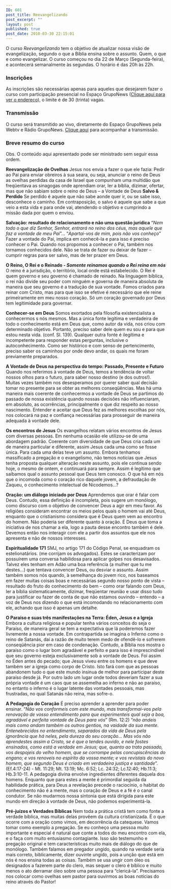 ```yaml
---
ID: 601
post_title: Reevangelizando
post_excerpt: ""
layout: post
published: true
post_date: 2010-03-30 22:15:01
---
```

O curso <em>Reevangelizando</em> tem o objetivo de atualizar nossa visão de evangelização, segundo o que a Bíblia ensina sobre o assunto. Quem, o que e como evangelizar. O curso começou no dia 22 de Março (Segunda-feira),  e acontecerá semanalmente às segundas. O horário é das 20h às 22h.
<h3>Inscrições</h3>
As inscrições são necessárias apenas para aqueles que desejarem fazer o curso com participação presencial no Espaço GrupoNews (<a href="http://www.gruponews.com.br/fale-conosco">Clique aqui para ver o endereço</a>), o limite é de 30 (trinta) vagas.
<h3>Transmissão</h3>
O curso será transmitido ao vivo, diretamente do Espaço GrupoNews pela Webtv e Rádio GrupoNews. <a href="http://www.gruponews.com.br/webtv/ao-vivo">Clique aqui</a> para acompanhar a transmissão.
<h3>Breve resumo do curso</h3>
Obs. O conteúdo aqui apresentado pode ser ministrado sem seguir essa ordem.

<strong>Reevangelização de Ovelhas</strong> Jesus nos envia a fazer o que ele fazia: Pedir ao Pai para enviar obreiros à sua seara, ou seja, anunciar o reino de Deus as ovelhas perdidas da casa de Israel que compunham uma multidão que freqüentava as sinagogas onde aprendiam orar, ler a bíblia, dizimar, ofertar, mas que não sabiam sobre o reino de Deus – a Vontade de Deus <strong>Salvo &amp; Perdido</strong> Se perdido é aquele que não sabe aonde quer ir, ou se sabe isso, desconhece o caminho. Em contraposição, o salvo é aquele que sabe a que veio a esta vida e para onde vai, atendendo o objetivo e cumprindo a missão dada por quem o enviou.

<strong>Salvação: resultado de relacionamento e não uma questão jurídica</strong> “<em>Nem todo o que diz Senhor, Senhor, entrará no reino dos céus, mas aquele que faz a vontade de meu Pai</em>”... “<em>Apartai-vos de mim, pois não vos conheço</em>” Fazer a vontade do Pai, implica em conhecê-la e para isso é preciso conhecer o Pai. Quando nos propomos a conhecer o Pai, também nos tornamos conhecidos dele. Não se trata de fazer ou deixar de fazer – cumprir regras para ser salvo, mas de ter prazer em Deus.

<strong>O Reino, O Rei e o Reinado - <em>Somente reinamos quando o Rei reina em nós</em></strong> O reino é a jurisdição, o território, local onde está estabelecido. O Rei é quem governo e seu governo é chamado de reinado. Na linguagem bíblica, o rei não divide seu poder com ninguém e governa de maneira absoluta de maneira que seu governo é a tradução de sua vontade. Fomos criados para reinar com Cristo, mas para que isso se efetive é necessário que ele reine primeiramente em meu nosso coração. Só um coração governado por Deus tem legitimidade para governar.<strong> </strong>

<strong>Conhecer-se em Deus</strong> Somos exortados pela filosofia existencialista a conhecermos s nós mesmos. Mas a única fonte legítima e verdadeira de todo o conhecimento está em Deus que, como autor da vida, nos criou com determinado objetivo. Portanto, preciso saber dele quem eu sou e para que estou nesta vida. (conf. Sl. 139). Qualquer outra fonte é ilegítima e incompetente para responder estas perguntas, inclusive o autoconhecimento. Como ser histórico e com senso de pertencimento, preciso saber os caminhos por onde devo andar, os quais me foram previamente preparados.<strong></strong>

<strong>A Vontade de Deus na perspectiva do tempo: Passado, Presente e Futuro</strong> Quando nos referimos à vontade de Deus, temos a tendência de voltar nossos olhos para o futuro, para saber nosso destino (e dos outros!). Muitas vezes também nos desesperamos por querer saber qual decisão tomar no presente para se obter as melhores conseqüências. Mas há uma maneira mais coerente de conhecermos a vontade de Deus se partimos do passado de nossa existência quando nossas decisões não influenciaram, em absoluto, as ocorrências, principalmente o que diz respeito ao nosso nascimento. Entender e aceitar que Deus fez as melhores escolhas por nós, nos colocará na paz e confiança necessárias para prosseguir de maneira adequada à vontade dele.<strong></strong>

<strong>Os encontros de Jesus</strong> Os evangelhos relatam vários encontros de Jesus com diversas pessoas. Em nenhuma ocasião ele utilizou-se de uma abordagem padrão. Coerente com diversidade de que Deus cria cada um de maneira particular e diferente, assim Jesus cada uma como se fosse única. Para cada uma delas teve um assunto. Embora tenhamos massificado a pregação e o evangelismo, não temos notícias que Jesus tenha proposta qualquer alteração neste assunto, pois ele continua sendo hoje, o mesmo de ontem, e continuará para sempre. Assim é legítimo que saibamos qual o assunto pessoal que Deus tem conosco. O que há em nós que o incomoda como o coração rico daquele jovem, a defraudação de Zaqueu, o conhecimento intelectual de Nicodemos...?<strong></strong>

<strong>Oração: um diálogo iniciado por Deus</strong> Aprendemos que orar é falar com Deus. Contudo, essa definição é incompleta, pois sugere um monólogo, como discurso com o objetivo de convencer Deus a agir em meu favor. As religiões consideram encontrar os meios pelos quais o homem vai até Deus, enquanto que o cristianismo considera que é Deus quem vem ao encontro do homem. Não poderia ser diferente quanto à oração. É Deus que toma a iniciativa de nos chamar a ela, logo a pauta desse encontro também é dele. Devemos então nos interagir com ele a partir dos assuntos que ele nos apresenta e não de nossos interesses.<strong></strong>

<strong>Espiritualidade 171</strong> SMJ, no artigo 171 do Código Penal, se enquadram os estelionatários. (me corrijam os advogados). Estes se caracterizam por possuírem uma conversa habilidosa para aplicar golpes nos desavisados. Talvez eles tenham em Adão uma boa referência (a mulher que tu me destes...) que tentava convencer Deus, ou desviar o assunto. Assim também somos nós quando, à semelhança do jovem rico, nos baseamos em fazer muitas coisas boas e necessárias segundo nosso ponto de vista – resultado do fruto do conhecimento do bem – como orar falando com Deus, ler a bíblia sistematicamente, dizimar, freqüentar reunião e usar disso tudo para justificar ou fazer de conta de que não estamos ouvindo – entendo – a voz de Deus nos dizendo o que está incomodando no relacionamento com ele, achando que isso é apenas um detalhe.

<strong>O Paraíso e suas três manifestações na Terra: Éden, Jesus e a Igreja</strong> Embora a cultura religiosa e popular tenha vários conceitos do seja o Paraíso, de maneira geral se tem a expectativa que lá poderemos fazer livremente a nossa vontade. Em contrapartida se imagina o Inferno como o reino de Satanás, daí a razão de muito terem medo de ofendê-lo e sofrerem conseqüência pior em caso de condenação. Contudo, a Bíblia nos mostra o paraíso como o lugar bom agradável e perfeito e para isso é imprescindível que seu governo esteja exclusivamente sob a vontade de Deus. Foi assim no Éden antes do pecado; que Jesus viveu entre os homens e que deve também ser a igreja como corpo de Cristo. Isto fará com que as pessoas abandonem tudo o que este mundo insinua de melhor para participar deste paraíso desde já. Por outro lado um lugar onde todos deveriam fazer a sua própria vontade é um caos que se assemelha ao inferno e não ao paraíso, no entanto o inferno é o lugar latente das vontades pessoais, mas frustradas, no qual Satanás não reina, mas sofre-o.<strong></strong>

<strong>A Pedagogia do Coração</strong> É preciso aprender a aprender para poder ensinar. “<em>Não vos conformeis com este mundo, mas transformai-vos pela renovação de vosso entendimento para que experimenteis qual seja a boa, agradável e perfeita vontade de Deus para vós</em>” (Rm. 12:2) “<em>não andeis mais como andam também os outros gentios, na vaidade da sua mente. Entenebrecidos no entendimento, separados da vida de Deus pela ignorância que há neles, pela dureza do seu coração... Mas vós não aprendestes assim a Cristo, se é que o tendes ouvido, e nele fostes ensinados, como está a verdade em Jesus; que, quanto ao trato passado, vos despojeis do velho homem, que se corrompe pelas concupiscências do engano; e vos renoveis no espírito da vossa mente; e vos revistais do novo homem, que segundo Deus é criado em verdadeira justiça e santidade</em>”. (Ef.4:17-24) - Mt. 11:29; Mt. 13:19; Mc. 6:52; Lc. 24:32; Lc.12:40; Hb.11:3; Hb.3:10-11. A pedagogia divina envolve ingredientes diferentes daquela dos homens. Enquanto que para estes a mente é primordial seguida da habilidade prática, para Deus a revelação precede o raciocínio, o habitat do conhecimento não é a mente, mas o coração de Deus e a fé é o canal condutor. Se não mudarmos nossa sintonia que está dirigida para este mundo em direção à vontade de Deus, não podemos experimentá-la.<strong></strong>

<strong>Pré-juízos e Verdades Bíblicas</strong> Nem toda a prática cristã tem como fonte a verdade bíblica, mas muitas delas provêem da cultura cristianizada. É o que ocorre com a oração como vimos, em decorrência da catequese. Vamos tomar como exemplo a pregação. Se eu conheço uma pessoa muito importante e especial é natural que conte a todos do meu encontro com ela, e o faça com muito entusiasmo contagiante. Isso são testemunho e pregação original e tem características muito mais de diálogo do que de monólogo. Também falamos em pregador ungido, quando na verdade seria mais correto, biblicamente, dizer ouvinte ungido, pois a unção que está em nós é nos ensina todas as coisas. Também se usa ungir com óleo os designados a fazerem parte do clero, mas sequer o clero é bíblico e muito menos o ato derramar óleo sobre uma pessoa para “clericá-la”. Precisamos nos colocar como ovelhas sem pastor para ouvirmos as boas notícias do reino através do Pastor!